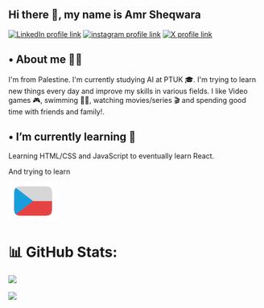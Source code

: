 ## Hi there 👋, my name is Amr Sheqwara
[![LinkedIn profile link](https://img.shields.io/badge/LinkedIn-0077B5?style=for-the-badge&logo=linkedin&logoColor=white)](https://linkedin.com/in/amr-sheqwara-636600326)
[![instagram profile link](https://img.shields.io/badge/Instagram-E4405F?style=for-the-badge&logo=instagram&logoColor=white)](https://instagram.com/amr_sheqwara_)
[![X profile link](https://img.shields.io/badge/Twitter-000000?style=for-the-badge&logo=X&logoColor=white)](https://x.com/amr_sheqwara_)


## • About me 🙋‍♂️
I'm from Palestine. I'm currently studying AI at PTUK 🎓.
I'm trying to learn new things every day and improve my skills in various fields. 
I like Video games 🎮, swimming 🏊‍♂️, watching movies/series 🎬 and spending good time with friends and family!.


## • I’m currently learning 🌱
Learning HTML/CSS and JavaScript to eventually learn React.  

And trying to learn

[![Czech flag](Czech1.png)](https://www.duolingo.com/profile/krypton5111)


# 📊 GitHub Stats:
![](https://github-readme-streak-stats.herokuapp.com/?user=Amr-Sheqwara&theme=dark&hide_border=false)<br/>


![](https://github-readme-stats.vercel.app/api/top-langs/?username=Amr-Sheqwara&theme=dark&hide_border=false&include_all_commits=false&count_private=true&layout=compact)

<!--
**Amr-Sheqwara/Amr-Sheqwara** is a ✨ _special_ ✨ repository because its `README.md` (this file) appears on your GitHub profile.

Here are some ideas to get you started:

- 🔭 I’m currently working on ...
- 🌱 I’m currently learning ...
- 👯 I’m looking to collaborate on ...
- 🤔 I’m looking for help with ...
- 💬 Ask me about ...
- 📫 How to reach me: ...
- 😄 Pronouns: ...
- ⚡ Fun fact: ...
-->

